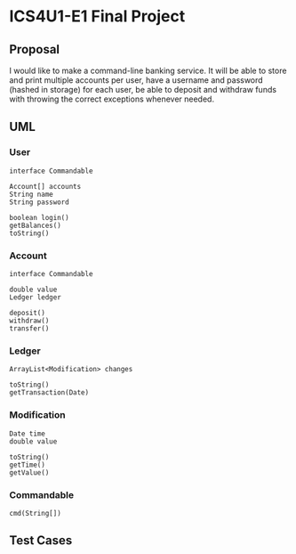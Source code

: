 # ICS4U1-E1 Final Project
## Proposal
I would like to make a command-line banking service. It will be able to store and print multiple accounts per user, have a username and password (hashed in storage) for each user, be able to deposit and withdraw funds with throwing the correct exceptions whenever needed.
## UML
### User
`interface Commandable`
```
Account[] accounts
String name
String password
```
```
boolean login()
getBalances()
toString()
```
### Account
`interface Commandable`
```
double value
Ledger ledger
```
```
deposit()
withdraw()
transfer()
```
### Ledger
```
ArrayList<Modification> changes
```
```
toString()
getTransaction(Date)
```
### Modification
```
Date time
double value
```
```
toString()
getTime()
getValue()
```
### Commandable
```
cmd(String[])
```
## Test Cases
